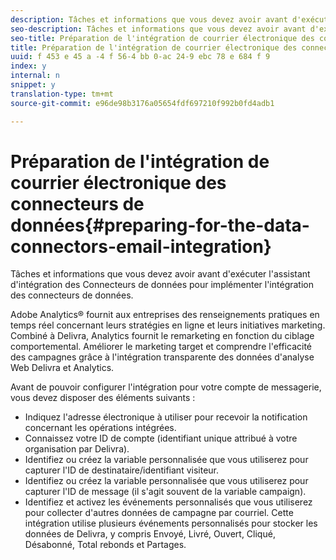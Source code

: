 ```yaml
---
description: Tâches et informations que vous devez avoir avant d'exécuter l'assistant d'intégration des Connecteurs de données pour implémenter l'intégration des connecteurs de données.
seo-description: Tâches et informations que vous devez avoir avant d'exécuter l'assistant d'intégration des Connecteurs de données pour implémenter l'intégration des connecteurs de données.
seo-title: Préparation de l'intégration de courrier électronique des connecteurs de données
title: Préparation de l'intégration de courrier électronique des connecteurs de données
uuid: f 453 e 45 a -4 f 56-4 bb 0-ac 24-9 ebc 78 e 684 f 9
index: y
internal: n
snippet: y
translation-type: tm+mt
source-git-commit: e96de98b3176a05654fdf697210f992b0fd4adb1

---
```



# Préparation de l'intégration de courrier électronique des connecteurs de données{#preparing-for-the-data-connectors-email-integration}

Tâches et informations que vous devez avoir avant d'exécuter l'assistant d'intégration des Connecteurs de données pour implémenter l'intégration des connecteurs de données.

Adobe Analytics® fournit aux entreprises des renseignements pratiques en temps réel concernant leurs stratégies en ligne et leurs initiatives marketing. Combiné à Delivra, Analytics fournit le remarketing en fonction du ciblage comportemental. Améliorer le marketing target et comprendre l'efficacité des campagnes grâce à l'intégration transparente des données d'analyse Web Delivra et Analytics.

Avant de pouvoir configurer l'intégration pour votre compte de messagerie, vous devez disposer des éléments suivants :

* Indiquez l'adresse électronique à utiliser pour recevoir la notification concernant les opérations intégrées.
* Connaissez votre ID de compte (identifiant unique attribué à votre organisation par Delivra).
* Identifiez ou créez la variable personnalisée que vous utiliserez pour capturer l'ID de destinataire/identifiant visiteur.
* Identifiez ou créez la variable personnalisée que vous utiliserez pour capturer l'ID de message (il s'agit souvent de la variable campaign).
* Identifiez et activez les événements personnalisés que vous utiliserez pour collecter d'autres données de campagne par courriel. Cette intégration utilise plusieurs événements personnalisés pour stocker les données de Delivra, y compris Envoyé, Livré, Ouvert, Cliqué, Désabonné, Total rebonds et Partages.

